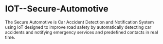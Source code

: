# IOT--Secure-Automotive
The Secure Automotive is Car Accident Detection and Notification System using IoT designed to improve road safety by automatically detecting car accidents and notifying emergency services and predefined contacts in real time. 

